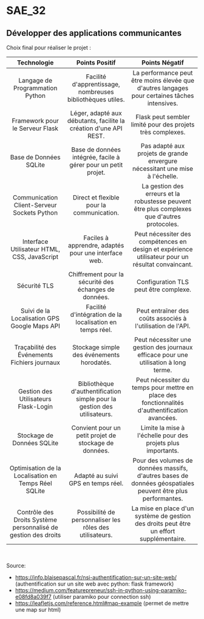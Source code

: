 # SAE_32

## Développer des applications communicantes 

Choix final pour réaliser le projet : 

| Technologie | Points Positif | Points Négatif |
| :---------------:|:---------------:|:-----:|
| Langage de Programmation Python | Facilité d'apprentissage, nombreuses bibliothèques utiles. | La performance peut être moins élevée que d'autres langages pour certaines tâches intensives. |
| Framework pour le Serveur Flask | Léger, adapté aux débutants, facilite la création d'une API REST. | Flask peut sembler limité pour des projets très complexes. |
| Base de Données SQLite | Base de données intégrée, facile à gérer pour un petit projet.|Pas adapté aux projets de grande envergure nécessitant une mise à l'échelle. |
| Communication Client-Serveur Sockets Python | Direct et flexible pour la communication. | La gestion des erreurs et la robustesse peuvent être plus complexes que d'autres protocoles. |
| Interface Utilisateur HTML, CSS, JavaScript | Faciles à apprendre, adaptés pour une interface web. | Peut nécessiter des compétences en design et expérience utilisateur pour un résultat convaincant. |
| Sécurité TLS | Chiffrement pour la sécurité des échanges de données. | Configuration TLS peut être complexe. |
| Suivi de la Localisation GPS Google Maps API | Facilité d'intégration de la localisation en temps réel. | Peut entraîner des coûts associés à l'utilisation de l'API. |
| Traçabilité des Événements Fichiers journaux | Stockage simple des événements horodatés. | Peut nécessiter une gestion des journaux efficace pour une utilisation à long terme. |
| Gestion des Utilisateurs Flask-Login | Bibliothèque d'authentification simple pour la gestion des utilisateurs. | Peut nécessiter du temps pour mettre en place des fonctionnalités d'authentification avancées. |
| Stockage de Données SQLite | Convient pour un petit projet de stockage de données. | Limite la mise à l'échelle pour des projets plus importants. |
| Optimisation de la Localisation en Temps Réel SQLite | Adapté au suivi GPS en temps réel.| Pour des volumes de données massifs, d'autres bases de données géospatiales peuvent être plus performantes. |
| Contrôle des Droits Système personnalisé de gestion des droits | Possibilité de personnaliser les rôles des utilisateurs. | La mise en place d'un système de gestion des droits peut être un effort supplémentaire. |

<br>

Source: 
- https://info.blaisepascal.fr/nsi-authentification-sur-un-site-web/ (authentification sur un site web avec python: flask framework)
- https://medium.com/featurepreneur/ssh-in-python-using-paramiko-e08fd8a039f7 (utiliser paramiko pour connection ssh) 
- https://leafletjs.com/reference.html#map-example (permet de mettre une map sur html) 
